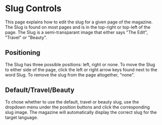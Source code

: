 # Slug Controls
<!-- [[TOC]] -->
This page explains how to edit the slug for a given page of the magazine. The Slug is found on most pages and is in the top-right or top-left of the page. The Slug is a semi-transparant image that either says "The Edit", "Travel" or "Beauty".

## Positioning

The Slug has three possible positions: left, right or none. To move the Slug to either side of the page, click the left or right arrow keys found next to the word Slug. To remove the slug from the page altogether, "none".  


## Default/Travel/Beauty

To chose whether to use the default, travel or beauty slug, use the dropdown menu under the position buttons and click the corresponding slug image. The magazine will automatically display the correct slug for the target language.